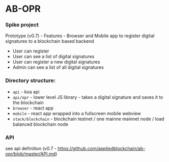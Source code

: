 # AB-OPR

### Spike project

Prototype (v0.7) - Features - Browser and Mobile app to register digital signatures to a blockchain based backend

- User can register
- User can see a list of digital signatures
- User can register a new digital signatures
- Admin can see a list of all digital signatures


### Directory structure:


- `api` - koa api
- `api/opr` - lower level JS library - takes a digital signature and saves it to the blockchain
- `browser` - react app
- `mobile` - react app wrapped into a fullscreen mobile webview
- `stack/blockchain` - blockchain testnet / one mainne mainnet node / load balanced blockchain node


### API

see api definition (v0.7 - https://github.com/appliedblockchain/ab-opr/blob/master/API.md) 
